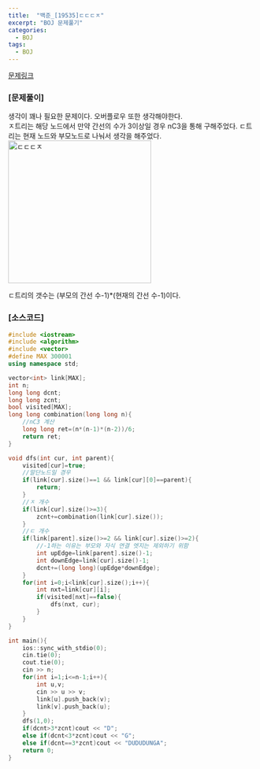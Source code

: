 ```yaml
---
title:  "백준_[19535]ㄷㄷㄷㅈ"
excerpt: "BOJ 문제풀기"
categories:
  - BOJ
tags:
  - BOJ
---
```

[문제링크](https://www.acmicpc.net/problem/20304)
### [문제풀이]
생각이 꽤나 필요한 문제이다. 오버플로우 또한 생각해야한다.  
ㅈ트리는 해당 노드에서 만약 간선의 수가 3이상일 경우 nC3을 통해 구해주었다. ㄷ트리는 현재 노드와 부모노드로 나눠서 생각을 해주었다.  
<img width="290" alt="ㄷㄷㄷㅈ" src="https://user-images.githubusercontent.com/63391675/107851790-e2b64580-6e4f-11eb-99fe-b76fec605412.png">

ㄷ트리의 갯수는 (부모의 간선 수-1)*(현재의 간선 수-1)이다.

### [소스코드]
~~~cpp
#include <iostream>
#include <algorithm>
#include <vector>
#define MAX 300001
using namespace std;

vector<int> link[MAX];
int n;
long long dcnt;
long long zcnt;
bool visited[MAX];
long long combination(long long n){
    //nC3 계산
    long long ret=(n*(n-1)*(n-2))/6;
    return ret;
}

void dfs(int cur, int parent){
    visited[cur]=true;
    //말단노드일 경우
    if(link[cur].size()==1 && link[cur][0]==parent){
        return;
    }
    //ㅈ 개수
    if(link[cur].size()>=3){
        zcnt+=combination(link[cur].size());
    }
    //ㄷ 개수
    if(link[parent].size()>=2 && link[cur].size()>=2){
        //-1하는 이유는 부모와 자식 연결 엣지는 제외하기 위함
        int upEdge=link[parent].size()-1;
        int downEdge=link[cur].size()-1;
        dcnt+=(long long)(upEdge*downEdge);
    }
    for(int i=0;i<link[cur].size();i++){
        int nxt=link[cur][i];
        if(visited[nxt]==false){
            dfs(nxt, cur);
        }
    }
}

int main(){
    ios::sync_with_stdio(0);
    cin.tie(0);
    cout.tie(0);
    cin >> n;
    for(int i=1;i<=n-1;i++){
        int u,v;
        cin >> u >> v;
        link[u].push_back(v);
        link[v].push_back(u);
    }
    dfs(1,0);
    if(dcnt>3*zcnt)cout << "D";
    else if(dcnt<3*zcnt)cout << "G";
    else if(dcnt==3*zcnt)cout << "DUDUDUNGA";
    return 0;
}
~~~
